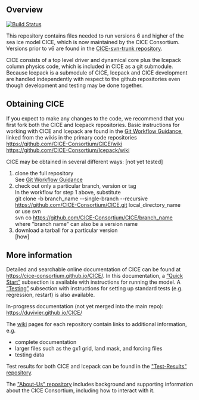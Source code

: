 ## Overview
[![Build Status](https://travis-ci.org/CICE-Consortium/CICE.svg?branch=master)](https://travis-ci.org/CICE-Consortium/CICE)

This repository contains files needed to run versions 6 and higher of the sea ice model CICE, which is now maintained by the CICE Consortium.  Versions prior to v6 are found in the [CICE-svn-trunk repository](https://github.com/CICE-Consortium/CICE-svn-trunk).

CICE consists of a top level driver and dynamical core plus the Icepack column physics code, which is included in CICE as a git submodule.  Because Icepack is a submodule of CICE, Icepack and CICE development are handled independently with respect to the github repositories even though development and testing may be done together. 

## Obtaining CICE

If you expect to make any changes to the code, we recommend that you first fork both the CICE and Icepack repositories.  Basic instructions for working with CICE and Icepack are found in the [Git Workflow Guidance](https://github.com/CICE-Consortium/About-Us/wiki/Git-Workflow-Guidance), linked from the wikis in the primary code repositories    
https://github.com/CICE-Consortium/CICE/wiki    
https://github.com/CICE-Consortium/Icepack/wiki

CICE may be obtained in several different ways:  [not yet tested]    
1.  clone the full repository    
See [Git Workflow Guidance](https://github.com/CICE-Consortium/About-Us/wiki/Git-Workflow-Guidance)   
2.  check out only a particular branch, version or tag    
In the workflow for step 1 above, substitute    
    git clone -b branch_name --single-branch --recursive https://github.com/CICE-Consortium/CICE.git local_directory_name  
or use svn    
    svn co https://github.com/CICE-Consortium/CICE/branch_name    
where "branch name" can also be a version name    
3.  download a tarball for a particular version    
[how]

## More information

Detailed and searchable online documentation of CICE can be found at https://cice-consortium.github.io/CICE/. In this documentation, a [“Quick Start”](https://cice-consortium.github.io/CICE/cice_1_introduction.html#quick-start-guide) subsection is available with instructions for running the model. A [“Testing”](https://cice-consortium.github.io/CICE/cice_3_user_guide.html#testing-cice) subsection with instructions for setting up standard tests (e.g. regression, restart) is also available. 

In-progress documentation (not yet merged into the main repo): https://duvivier.github.io/CICE/ 

The [wiki](https://github.com/CICE-Consortium/CICE/wiki) pages for each repository contain links to additional information, e.g.    
- complete documentation 
- larger files such as the gx1 grid, land mask, and forcing files
- testing data

Test results for both CICE and Icepack can be found in the ["Test-Results" repository](https://github.com/CICE-Consortium/Test-Results).

The ["About-Us" repository](https://github.com/CICE-Consortium/About-Us) includes background and supporting information about the CICE Consortium, including how to interact with it.    
